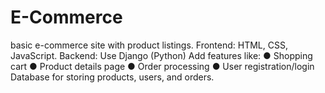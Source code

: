 # E-Commerce
basic e-commerce site with product listings. Frontend: HTML, CSS, JavaScript. Backend: Use Django (Python) Add features like: ● Shopping cart ● Product details page ● Order processing ● User registration/login Database for storing products, users, and orders.
